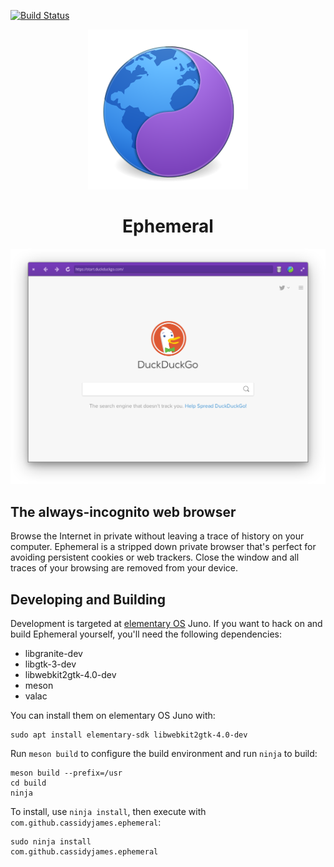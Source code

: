[![Build Status](https://travis-ci.com/cassidyjames/anamorph.svg?branch=master)](https://travis-ci.com/cassidyjames/ephemeral)

<p align="center">
  <img src="data/icons/128.svg" alt="Icon" />
</p>
<h1 align="center">Ephemeral</h1>
<!--p align="center">
  <a href="https://appcenter.elementary.io/com.github.cassidyjames.ephemeral"><img src="https://appcenter.elementary.io/badge.svg" alt="Get it on AppCenter" /></a>
</p-->

![Screenshot](data/screenshot.png)

## The always-incognito web browser

Browse the Internet in private without leaving a trace of history on your computer. Ephemeral is a stripped down private browser that's perfect for avoiding persistent cookies or web trackers. Close the window and all traces of your browsing are removed from your device.

<!--

## Made for [elementary OS]

Ephemeral is designed and developed on and for [elementary OS]. Purchasing through AppCenter directly supports the development and ensures instant updates straight from me. [Get it on AppCenter][AppCenter] for the best experience.

[![Get it on AppCenter](https://appcenter.elementary.io/badge.svg)][AppCenter]

Versions of Ephemeral may have been built and made available elsewhere by third-parties. These builds may have modifications or changes and **are not provided nor supported by me**. The only supported version is distributed via [AppCenter] on elementary OS.

-->

## Developing and Building

Development is targeted at [elementary OS] Juno. If you want to hack on and build Ephemeral yourself, you'll need the following dependencies:

* libgranite-dev
* libgtk-3-dev
* libwebkit2gtk-4.0-dev
* meson
* valac

You can install them on elementary OS Juno with:

```shell
sudo apt install elementary-sdk libwebkit2gtk-4.0-dev
```

Run `meson build` to configure the build environment and run `ninja` to build:

```shell
meson build --prefix=/usr
cd build
ninja
```

To install, use `ninja install`, then execute with `com.github.cassidyjames.ephemeral`:

```shell
sudo ninja install
com.github.cassidyjames.ephemeral
```

[elementary OS]: https://elementary.io
[AppCenter]: https://appcenter.elementary.io/com.github.cassidyjames.ephemeral

